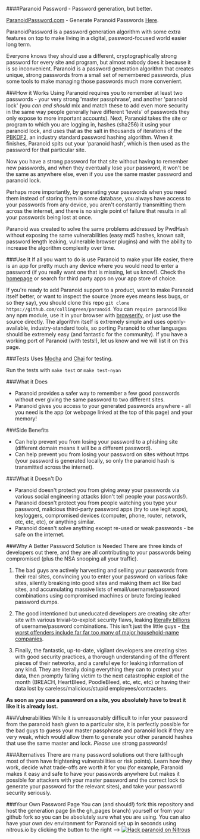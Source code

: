 ####Paranoid Password - Password generation, but better.

[ParanoidPassword.com](http://ParanoidPassword.com) - Generate Paranoid Passwords [Here](https://collingreen.github.io/paranoid).

ParanoidPassword is a password generation algorithm with some extra
features on top to make living in a digital, password-focused world easier long term.

Everyone knows they should use a different, cryptographically strong password for every site and program, but almost nobody does it because it is so inconvenient. Paranoid is a password generation algorithm that creates unique, strong passwords from a small set of remembered passwords, plus some tools to make managing those passwords much more convenient.

###How it Works
Using Paranoid requires you to remember at least two passwords - your very strong 'master passphrase', and another 'paranoid lock' (you *can and should* mix and match these to add even more security in the same way people generally have different 'levels' of passwords they only expose to more important accounts). Next, Paranoid takes the site or program to which you are logging in, hashes (sha256) it using your paranoid lock, and uses that as the salt in thousands of iterations of the [PBKDF2](http://en.wikipedia.org/wiki/PBKDF2), an industry standard password hashing algorithm. When it finishes, Paranoid spits out your 'paranoid hash', which is then used as the password for that particular site.

Now you have a strong password for that site without having to remember new passwords, and when they eventually lose your password, it won't be the same as anywhere else, even if you use the same master password and paranoid lock.

Perhaps more importantly, by generating your passwords when you need them instead of storing them in some database, you always have access to your passwords from any device, you aren't constantly transmitting them across the internet, and there is no single point of failure that results in all your passwords being lost at once.

Paranoid was created to solve the same problems addressed
by PwdHash without exposing the same vulnerabilities
(easy md5 hashes, known salt, password length leaking,
vulnerable browser plugins) and with the ability to increase
the algorithm complexity over time.

###Use It
If all you want to do is use Paranoid to make your life easier, there is an app for pretty much any device where you would need to enter a password (if you really want one that is missing, let us know!). Check the [homepage](paranoidpassword.com) or search for third party apps on your app store of choice.

If you're ready to add Paranoid support to a product, want to make Paranoid itself better, or want to inspect the source (more eyes means less bugs, or so they say), you should clone this repo `git clone https://github.com/collingreen/paranoid`. You can `require paranoid` like any npm module, use it in your browser with [browserify](http://browserify.org/), or just use the source directly. The algorithm itself is extremely simple and uses openly-available, industry-standard tools, so porting Paranoid to other languages should be extremely easy (and fantastic for the community). If you have a working port of Paranoid (with tests!), let us know and we will list it on this page.


###Tests
Uses [Mocha](http://mochajs.org/) and [Chai](http://chaijs.com/) for testing.

Run the tests with `make test` or `make test-nyan`


###What it Does
- Paranoid provides a safer way to remember a few good passwords without ever giving the same password to two different sites.
- Paranoid gives you access to your generated passwords anywhere - all you need is the app (or webpage linked at the top of this page) and your memory!

###Side Benefits
- Can help prevent you from losing your password to a phishing site (different domain means it will be a different password).
- Can help prevent you from losing your password on sites without https (your password is generated locally, so only the paranoid hash is transmitted across the internet).

###What it Doesn't Do
- Paranoid doesn't protect you from giving away your passwords via various social engineering attacks (don't tell people your passwords!).
- Paranoid doesn't protect you from people watching you type your password, malicious third-party password apps (try to use legit apps), keyloggers, compromised devices (computer, phone, router, network, etc, etc, etc), or anything similar.
- Paranoid doesn't solve anything except re-used or weak passwords - be safe on the internet.


###Why A Better Password Solution is Needed
There are three kinds of developers out there, and they are all contributing to your passwords being compromised (plus the NSA snooping all your traffic).

1. The bad guys are actively harvesting and selling your passwords from their real sites, convincing you to enter your password on various fake sites, silently breaking into good sites and making them act like bad sites, and accumulating massive lists of email/username/password combinations using compromised machines or brute forcing leaked password dumps.

1. The good intentioned but uneducated developers are creating site after site with various trivial-to-exploit security flaws, leaking [literally billions](http://www.securesafe.com/en/security-blog/1.2-billion-passwords-hacked-now-what/) of username/password combinations. This isn't just the little guys - [the worst offenders include far far too many of major household-name companies](http://www.informationisbeautiful.net/visualizations/worlds-biggest-data-breaches-hacks/).

1. Finally, the fantastic, up-to-date, vigilant developers are creating sites with good security practices, a thorough understanding of the different pieces of their networks, and a careful eye for leaking information of any kind. They are literally doing everything they can to protect your data, then promptly falling victim to the next catastrophic exploit of the month (BREACH, HeartBleed, PoodleBleed, etc, etc, etc) or having their data lost by careless/malicious/stupid employees/contracters.

**As soon as you use a password on a site, you absolutely have to treat it like it is already lost.**


###Vulnerabilities
While it is unreasonably difficult to infer your password from the paranoid hash given to a particular site, it is perfectly possible for the bad guys to guess your master passphrase and paranoid lock if they are very weak, which would allow them to generate your other paranoid hashes that use the same master and lock. *Please* use strong passwords!

###Alternatives
There are many password solutions out there (although most of them have frightening vulnerabilities or risk points). Learn how they work, decide what trade-offs are worth it for you (for example, Paranoid makes it easy and safe to have your passwords anywhere but makes it possible for attackers with your master password and the correct lock to generate your password for the relevant sites), and take your password security seriously.

###Your Own Password Page
You can (and should!) fork this repository and host the generation page (in the gh_pages branch) yourself or from your github fork so you can be absolutely sure what you are using. You can also have your own dev environment for Paranoid set up in seconds using nitrous.io by clicking the button to the right --> [![Hack paranoid on Nitrous](https://d3o0mnbgv6k92a.cloudfront.net/assets/hack-s-v1-0616054bfad452919522f1d08ad1fddf.png)](https://www.nitrous.io/hack_button?source=embed&runtime=nodejs&repo=collingreen%2Fparanoid&file_to_open=lib%2Fparanoid.js)

